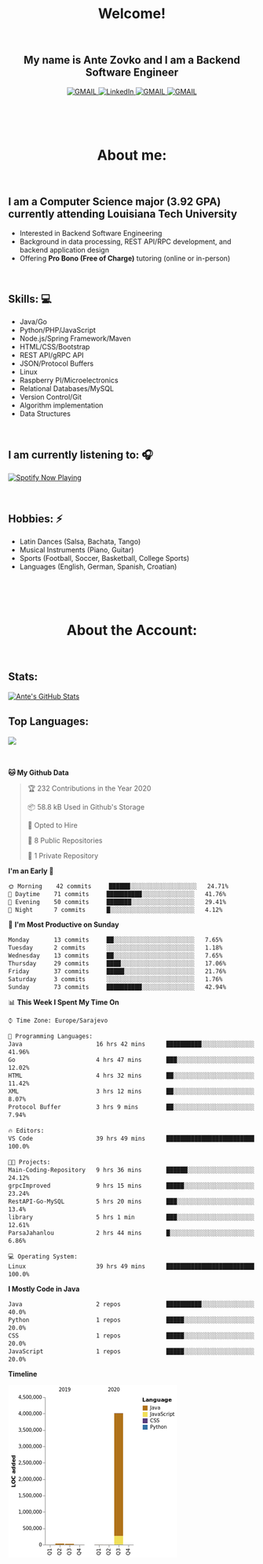 
<h1 align="center"> Welcome!</h1>
<br>

<h2 align="center">My name is Ante Zovko and I am a Backend Software Engineer</h2> 

<p align= "center">
  <a href="https://mail.google.com/mail/u/0/?view=cm&fs=1&to=antezovko.az@gmail.com&tf=1">
      <img alt="GMAIL" src="https://img.shields.io/badge/Email-Contact-darkred?style=for-the-badge&logo=gmail&labelColor=grey&logoColor=white" />
    </a>
 <a href="https://www.linkedin.com/in/antezovko/">
      <img alt="LinkedIn" src="https://img.shields.io/badge/LinkedIn-Connect-Blue?style=for-the-badge&logo=LinkedIn" />
    </a>
   <a href="https://www.instagram.com/zovkoante23/">
      <img alt="GMAIL" src="https://img.shields.io/badge/Instagram-Follow-E1306C?style=for-the-badge&logo=Instagram&logoColor=white" />
    </a>
   <a href="https://www.facebook.com/ZovkoAntee/">
      <img alt="GMAIL" src="https://img.shields.io/badge/Facebook-Add%20Friend-darkblue?style=for-the-badge&logo=Facebook&logoColor=white" />
    </a>

  </p>

<br>
<br>
<br>

<h1 align="center">About me:</h1>

<br>

## I am a Computer Science major (3.92 GPA) currently attending Louisiana Tech University
- Interested in Backend Software Engineering</h4>
- Background in data processing, REST API/RPC development, and backend application design
- Offering <b>Pro Bono (Free of Charge)</b> tutoring (online or in-person) 

<br>

## Skills: 💻
- Java/Go 
- Python/PHP/JavaScript
- Node.js/Spring Framework/Maven 
- HTML/CSS/Bootstrap
- REST API/gRPC API 
- JSON/Protocol Buffers
- Linux 
- Raspberry PI/Microelectronics
- Relational Databases/MySQL 
- Version Control/Git
- Algorithm implementation
- Data Structures


<br>

## I am currently listening to: 🎧
[<img src="https://novatorem-teal.vercel.app/api/spotify-playing" alt="Spotify Now Playing" width="500"/>](https://open.spotify.com/playlist/3Mo6ZdjhTCgj5o8CHs9q2I?si=xs8bzdcrSY2ld5fqCLj04Q)

<br>


## Hobbies: ⚡ 
- Latin Dances (Salsa, Bachata, Tango)
- Musical Instruments (Piano, Guitar)
- Sports (Football, Soccer, Basketball, College Sports)
- Languages (English, German, Spanish, Croatian)

<br>
<br>
<br>

<h1 align="center">About the Account:</h1>

<br>

## Stats: 
<a href="https://github.com/AnteZovko23">
  <img align="center" src="https://github-readme-stats.antezovko23.vercel.app/api?username=AnteZovko23&show_icons=true&line_height=27&count_private=true&title_color=ffffff&text_color=c9cacc&icon_color=2bbc8a&bg_color=1d1f21" alt="Ante's GitHub Stats" />
</a>


<br>

## Top Languages:
<img align="center" src="https://github-readme-stats.antezovko23.vercel.app/api/top-langs/?username=AnteZovko23&title_color=ffffff&text_color=c9cacc&icon_color=2bbc8a&bg_color=1d1f21" />






<br>
<br>
<br>


<!--START_SECTION:waka-->
**🐱 My Github Data** 

> 🏆 232 Contributions in the Year 2020
 > 
> 📦 58.8 kB Used in Github's Storage 
 > 
> 💼 Opted to Hire
 > 
> 📜 8 Public Repositories
 > 
> 🔑 1 Private Repository 
 > 
**I'm an Early 🐤** 

```text
🌞 Morning    42 commits     ██████░░░░░░░░░░░░░░░░░░░   24.71% 
🌆 Daytime    71 commits     ██████████░░░░░░░░░░░░░░░   41.76% 
🌃 Evening    50 commits     ███████░░░░░░░░░░░░░░░░░░   29.41% 
🌙 Night      7 commits      █░░░░░░░░░░░░░░░░░░░░░░░░   4.12%

```
📅 **I'm Most Productive on Sunday** 

```text
Monday       13 commits     ██░░░░░░░░░░░░░░░░░░░░░░░   7.65% 
Tuesday      2 commits      ░░░░░░░░░░░░░░░░░░░░░░░░░   1.18% 
Wednesday    13 commits     ██░░░░░░░░░░░░░░░░░░░░░░░   7.65% 
Thursday     29 commits     ████░░░░░░░░░░░░░░░░░░░░░   17.06% 
Friday       37 commits     █████░░░░░░░░░░░░░░░░░░░░   21.76% 
Saturday     3 commits      ░░░░░░░░░░░░░░░░░░░░░░░░░   1.76% 
Sunday       73 commits     ██████████░░░░░░░░░░░░░░░   42.94%

```


📊 **This Week I Spent My Time On** 

```text
⌚︎ Time Zone: Europe/Sarajevo

💬 Programming Languages: 
Java                     16 hrs 42 mins      ██████████░░░░░░░░░░░░░░░   41.96% 
Go                       4 hrs 47 mins       ███░░░░░░░░░░░░░░░░░░░░░░   12.02% 
HTML                     4 hrs 32 mins       ██░░░░░░░░░░░░░░░░░░░░░░░   11.42% 
XML                      3 hrs 12 mins       ██░░░░░░░░░░░░░░░░░░░░░░░   8.07% 
Protocol Buffer          3 hrs 9 mins        ██░░░░░░░░░░░░░░░░░░░░░░░   7.94%

🔥 Editors: 
VS Code                  39 hrs 49 mins      █████████████████████████   100.0%

🐱‍💻 Projects: 
Main-Coding-Repository   9 hrs 36 mins       ██████░░░░░░░░░░░░░░░░░░░   24.12% 
grpcImproved             9 hrs 15 mins       █████░░░░░░░░░░░░░░░░░░░░   23.24% 
RestAPI-Go-MySQL         5 hrs 20 mins       ███░░░░░░░░░░░░░░░░░░░░░░   13.4% 
library                  5 hrs 1 min         ███░░░░░░░░░░░░░░░░░░░░░░   12.61% 
ParsaJahanlou            2 hrs 44 mins       █░░░░░░░░░░░░░░░░░░░░░░░░   6.86%

💻 Operating System: 
Linux                    39 hrs 49 mins      █████████████████████████   100.0%

```

**I Mostly Code in Java** 

```text
Java                     2 repos             ██████████░░░░░░░░░░░░░░░   40.0% 
Python                   1 repos             █████░░░░░░░░░░░░░░░░░░░░   20.0% 
CSS                      1 repos             █████░░░░░░░░░░░░░░░░░░░░   20.0% 
JavaScript               1 repos             █████░░░░░░░░░░░░░░░░░░░░   20.0%

```


**Timeline**

![Chart not found](https://github.com/AnteZovko23/AnteZovko23/blob/master/charts/bar_graph.png) 


<!--END_SECTION:waka-->


